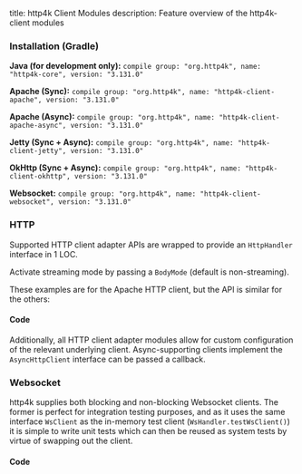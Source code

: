 title: http4k Client Modules
description: Feature overview of the http4k-client modules

### Installation (Gradle)
**Java (for development only):** ```compile group: "org.http4k", name: "http4k-core", version: "3.131.0"```

**Apache (Sync):** ```compile group: "org.http4k", name: "http4k-client-apache", version: "3.131.0"```

**Apache (Async):** ```compile group: "org.http4k", name: "http4k-client-apache-async", version: "3.131.0"```

**Jetty (Sync + Async):** ```compile group: "org.http4k", name: "http4k-client-jetty", version: "3.131.0"```

**OkHttp (Sync + Async):** ```compile group: "org.http4k", name: "http4k-client-okhttp", version: "3.131.0"```

**Websocket:** ```compile group: "org.http4k", name: "http4k-client-websocket", version: "3.131.0"```

### HTTP
Supported HTTP client adapter APIs are wrapped to provide an `HttpHandler` interface in 1 LOC.

Activate streaming mode by passing a `BodyMode` (default is non-streaming).

These examples are for the Apache HTTP client, but the API is similar for the others:

#### Code [<img class="octocat"/>](https://github.com/http4k/http4k/blob/master/src/docs/guide/modules/clients/example_http.kt)
<script src="https://gist-it.appspot.com/https://github.com/http4k/http4k/blob/master/src/docs/guide/modules/clients/example_http.kt"></script>

Additionally, all HTTP client adapter modules allow for custom configuration of the relevant underlying client. Async-supporting clients implement the `AsyncHttpClient` interface can be passed a callback.

### Websocket
http4k supplies both blocking and non-blocking Websocket clients. The former is perfect for integration testing purposes, and as it uses the same interface `WsClient` as the in-memory test client (`WsHandler.testWsClient()`) it is simple to write unit tests which can then be reused as system tests by virtue of swapping out the client.

#### Code [<img class="octocat"/>](https://github.com/http4k/http4k/blob/master/src/docs/guide/modules/clients/example_websocket.kt)
<script src="https://gist-it.appspot.com/https://github.com/http4k/http4k/blob/master/src/docs/guide/modules/clients/example_websocket.kt"></script>
